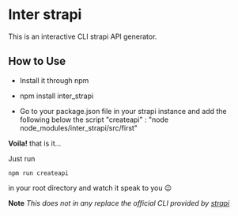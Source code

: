 # Inter strapi
This is an interactive CLI strapi API generator.


## How to Use
- Install it through npm
- 
    npm install inter_strapi


-  Go to your package.json file in your strapi instance and add the following below the script
    "createapi" : "node node_modules/inter_strapi/src/first"

**Voila!** that is it…

Just run 

    npm run createapi 

in your root directory and watch it speak to you 😉

**Note**
*This does not in any replace the official CLI provided by* [*strapi*](https://strapi.io/documentation/developer-docs/latest/cli/CLI.html#strapi-generate-api) 

